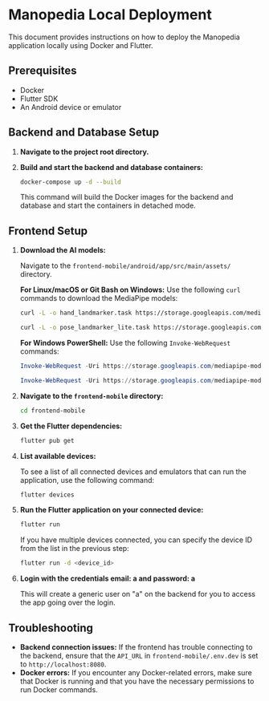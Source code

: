 # Manopedia Local Deployment

This document provides instructions on how to deploy the Manopedia application locally using Docker and Flutter.

## Prerequisites

- Docker
- Flutter SDK
- An Android device or emulator

## Backend and Database Setup

1.  **Navigate to the project root directory.**
2.  **Build and start the backend and database containers:**

    ```bash
    docker-compose up -d --build
    ```

    This command will build the Docker images for the backend and database and start the containers in detached mode.

## Frontend Setup

1.  **Download the AI models:**

    Navigate to the `frontend-mobile/android/app/src/main/assets/` directory.

    **For Linux/macOS or Git Bash on Windows:**
    Use the following `curl` commands to download the MediaPipe models:

    ```bash
    curl -L -o hand_landmarker.task https://storage.googleapis.com/mediapipe-models/hand_landmarker/hand_landmarker/float16/1/hand_landmarker.task
    ```
    ```bash
    curl -L -o pose_landmarker_lite.task https://storage.googleapis.com/mediapipe-models/pose_landmarker/pose_landmarker_lite/float16/1/pose_landmarker_lite.task
    ```

    **For Windows PowerShell:**
    Use the following `Invoke-WebRequest` commands:
    ```powershell
    Invoke-WebRequest -Uri https://storage.googleapis.com/mediapipe-models/hand_landmarker/hand_landmarker/float16/1/hand_landmarker.task -OutFile hand_landmarker.task
    ```
    ```powershell
    Invoke-WebRequest -Uri https://storage.googleapis.com/mediapipe-models/pose_landmarker/pose_landmarker_lite/float16/1/pose_landmarker_lite.task -OutFile pose_landmarker_lite.task
    ```

2.  **Navigate to the `frontend-mobile` directory:**

    ```bash
    cd frontend-mobile
    ```

3.  **Get the Flutter dependencies:**

    ```bash
    flutter pub get
    ```

4.  **List available devices:**

    To see a list of all connected devices and emulators that can run the application, use the following command:

    ```bash
    flutter devices
    ```

5.  **Run the Flutter application on your connected device:**

    ```bash
    flutter run
    ```

    If you have multiple devices connected, you can specify the device ID from the list in the previous step:

    ```bash
    flutter run -d <device_id>
    ```

6.  **Login with the credentials email: a and password: a**

    This will create a generic user on "a" on the backend for you to access the app going over the login.

## Troubleshooting

-   **Backend connection issues:** If the frontend has trouble connecting to the backend, ensure that the `API_URL` in `frontend-mobile/.env.dev` is set to `http://localhost:8080`.
-   **Docker errors:** If you encounter any Docker-related errors, make sure that Docker is running and that you have the necessary permissions to run Docker commands.
